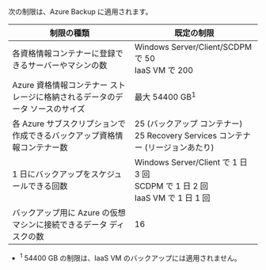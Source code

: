 次の制限は、Azure Backup に適用されます。

| 制限の種類 | 既定の制限 |
| --- | --- |
| 各資格情報コンテナーに登録できるサーバーやマシンの数 |Windows Server/Client/SCDPM で 50  <br/> IaaS VM で 200 |
| Azure 資格情報コンテナー ストレージに格納されるデータのデータ ソースのサイズ |最大 54400 GB<sup>1</sup> |
| 各 Azure サブスクリプションで作成できるバックアップ資格情報コンテナー数 |25 (バックアップ コンテナー) <br/> 25 Recovery Services コンテナー (リージョンあたり) |
| 1 日にバックアップをスケジュールできる回数 |Windows Server/Client で 1 日 3 回 <br/> SCDPM で 1 日 2 回 <br/> IaaS VM で 1 日 1 回 |
| バックアップ用に Azure の仮想マシンに接続できるデータ ディスクの数 |16 |

* <sup>1</sup> 54400 GB の制限は、IaaS VM のバックアップには適用されません。

